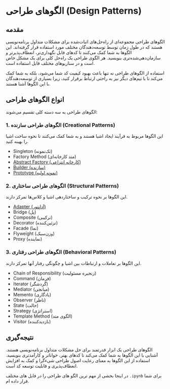# الگوهای طراحی (Design Patterns)

## مقدمه
الگوهای طراحی مجموعه‌ای از راه‌حل‌های اثبات‌شده برای مشکلات متداول برنامه‌نویسی هستند که در طول زمان توسط توسعه‌دهندگان مختلف مورد استفاده قرار گرفته‌اند. این الگوها به شما کمک می‌کنند تا کدهای قابل نگهداری‌تر، انعطاف‌پذیرتر و سازمان‌دهی‌شده‌تری بنویسید. هر الگوی طراحی یک راه‌حل کلی برای یک مشکل خاص است و در سناریوهای مختلف قابل استفاده است.

استفاده از الگوهای طراحی نه تنها باعث بهبود کیفیت کد شما می‌شود، بلکه به شما کمک می‌کند تا با تیم‌های دیگر نیز به راحتی ارتباط برقرار کنید، زیرا بسیاری از توسعه‌دهندگان با این الگوها آشنا هستند.

## انواع الگوهای طراحی
الگوهای طراحی به سه دسته کلی تقسیم می‌شوند:

### 1. الگوهای طراحی سازنده (Creational Patterns)
این الگوها مربوط به فرآیند ایجاد اشیا هستند و به شما کمک می‌کنند تا نحوه ساخت اشیا را بهینه کنید.

- Singleton (تک‌نمونه)
- Factory Method (متد کارخانه‌ای)
- [Abstract Factory (کارخانه انتزاعی)](abstract_factory.ipynb)
- [Builder (سازنده)](builder.ipynb)
- [Prototype (نمونه اولیه)](prototype.ipynb)

### 2. الگوهای طراحی ساختاری (Structural Patterns)
این الگوها بر نحوه ترکیب و ساختاردهی اشیا و کلاس‌ها تمرکز دارند.

- [Adapter (آداپتور)](adaptor.ipynb)
- Bridge (پل)
- Composite (ترکیبی)
- Decorator (تزئین‌کننده)
- Facade (نما)
- Flyweight (وزن‌سبک)
- Proxy (نماینده)

### 3. الگوهای طراحی رفتاری (Behavioral Patterns)
این الگوها بر تعاملات و ارتباطات بین اشیا و چگونگی رفتار آنها تمرکز دارند.

- Chain of Responsibility (زنجیره مسئولیت)
- Command (فرمان)
- Iterator (گردشگر)
- Mediator (میانجی)
- Memento (یادگاری)
- Observer (ناظر)
- State (حالت)
- Strategy (استراتژی)
- Template Method (الگوی متد)
- Visitor (بازدیدکننده)

## نتیجه‌گیری
الگوهای طراحی یک ابزار قدرتمند برای حل مشکلات متداول برنامه‌نویسی هستند. آشنایی با این الگوها به شما کمک می‌کند تا کدهای بهتر، خواناتر و کارآمدتری بنویسید. استفاده از این الگوها به معنای رعایت اصول طراحی شیءگرا و کمک به افزایش انعطاف‌پذیری و قابلیت توسعه کد است.

در اینجا بخشی از مهم ترین الگو های طراحی را در فایل های مختلف `.ipynb` برای شما قرار داده ام.
